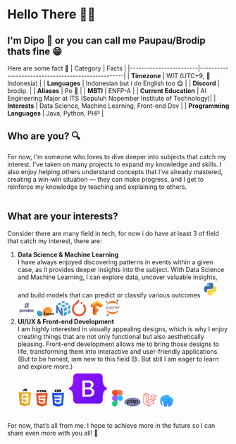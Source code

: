 # Hello There 🙋‍♂️

## I'm Dipo 🧐 or you can call me Paupau/Brodip thats fine 😁

Here are some fact 💫
| Category               | Facts                                             |
|------------------------|---------------------------------------------------|
| **Timezone**           | WIT (UTC+9, 📍 Indonesia)                         |
| **Languages**          | Indonesian but i do English too 😋                |
| **Discord**            | brodip.                                             |
| **Aliases**            | Po 🤚                                              |
| **MBTI**               | ENFP-A                                             |
| **Current Education**  | AI Engineering Major at ITS (Sepuluh Nopember Institute of Technology)|
| **Interests**          | Data Science, Machine Learning, Front-end Dev |
| **Programming Languages** | Java, Python, PHP                    |

## Who are you? 🔍
For now, I'm someone who loves to dive deeper into subjects that catch my interest. I've taken on many projects to expand my knowledge and skills. 
I also enjoy helping others understand concepts that I’ve already mastered, creating a win-win situation — they can make progress, and I get to reinforce my knowledge by teaching and explaining to others.
<br> <br>
## What are your interests?
Consider there are many field in tech, for now i do have at least 3 of field that catch my interest, there are:
<ol>
  <li> <b>Data Science & Machine Learning</b> </li> 
I have always enjoyed discovering patterns in events within a given case, as it provides deeper insights into the subject. With Data Science and Machine Learning, I can explore data, uncover valuable insights, and build models that can predict or classify various outcomes

<img src="https://github.com/imdipo/gambar/blob/main/1/pythoned.png" alt="Python">
<img src="https://github.com/imdipo/gambar/blob/main/1/0_aFhjkhfLZOJpdL6y.png" alt="Pandas">
<img src="https://github.com/imdipo/gambar/blob/main/1/Scikit_learn_logo_small.svg.png" alt="Scikit-Learn">
<img src="https://github.com/imdipo/gambar/blob/main/1/download%202.png" alt="NumPy">
<img src="https://github.com/imdipo/gambar/blob/main/1/pytorch-icon-1694x2048-jgwjy3ne.png" alt="PyTorch">
<img src="https://github.com/imdipo/gambar/blob/main/1/42043955-fbb838a2-7af7-11e8-9795-7f890e871d13.png" alt="TensorFlow">
<img src="https://github.com/imdipo/gambar/blob/main/1/Jupyter_logo.svg.png" alt="Jupyter">

 <li><b>UI/UX & Front-end Development</b></li>
I am highly interested in visually appealing designs, which is why I enjoy creating things that are not only functional but also aesthetically pleasing. Front-end development allows me to bring those designs to life, transforming them into interactive and user-friendly applications. (But to be honest, iam new to this field 😓. But still I am eager to learn and explore more.) <br>

<img src="https://github.com/imdipo/gambar/blob/main/2/JavaScript-Logo.png" alt="Javascript">
<img src="https://github.com/imdipo/gambar/blob/main/2/HTML5_logo_and_wordmark.svg.png" alt="HTML">
<img src="https://github.com/imdipo/gambar/blob/main/2/CSS3_logo_and_wordmark.svg.png" alt="CSS">
<img src="https://github.com/imdipo/gambar/blob/main/2/bootstrap-logo-shadow.png" alt="Boostrap">
<img src="https://github.com/imdipo/gambar/blob/main/2/Figma-logo.svg.png" alt="Figma">
<img src="https://github.com/imdipo/gambar/blob/main/2/PHP-logo.svg.png" alt="PHP">
<img src="https://github.com/imdipo/gambar/blob/main/2/Laravel-Logo.wine%201.png" alt="Laravel">
<img src="https://github.com/imdipo/gambar/blob/main/2/download%201.png" alt="Laragon">


</ol>
<br>
For now, that’s all from me. I hope to achieve more in the future so I can share even more with you all! 👋


